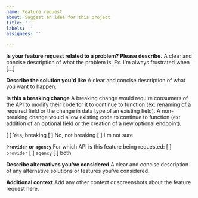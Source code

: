 ```yaml
---
name: Feature request
about: Suggest an idea for this project
title: ''
labels: ''
assignees: ''

---
```


**Is your feature request related to a problem? Please describe.**
A clear and concise description of what the problem is. Ex. I'm always frustrated when [...]

**Describe the solution you'd like**
A clear and concise description of what you want to happen.

**Is this a breaking change**
A breaking change would require consumers of the API to modify their code for it to continue to function (ex: renaming of a required field or the change in data type of an existing field). A non-breaking change would allow existing code to continue to function (ex: addition of an optional field or the creation of a new optional endpoint). 

[  ] Yes, breaking
[  ] No, not breaking
[  ] I'm not sure

**`Provider` or `agency`**
For which API is this feature being requested:
[  ] `provider`
[  ] `agency`
[  ] both

**Describe alternatives you've considered**
A clear and concise description of any alternative solutions or features you've considered.

**Additional context**
Add any other context or screenshots about the feature request here.
